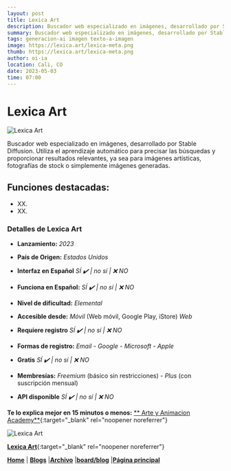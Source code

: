 ```yaml
---
layout: post
title: Lexica Art
description: Buscador web especializado en imágenes, desarrollado por Stable Diffusion. Utiliza el aprendizaje automático para precisar las búsquedas y proporcionar resultados relevantes.
summary: Buscador web especializado en imágenes, desarrollado por Stable Diffusion. Utiliza el aprendizaje automático para precisar las búsquedas y proporcionar resultados relevantes, ya sea para imágenes artísticas, fotografías de stock o simplemente imágenes generadas.
tags: generacion-ai imagen texto-a-imagen
image: https://lexica.art/lexica-meta.png
thumb: https://lexica.art/lexica-meta.png
author: oi-ia
location: Cali, CO
date: 2023-05-03
time: 07:00
---
```


# Lexica Art

![Lexica Art](https://lexica.art/lexica-meta.png/)

Buscador web especializado en imágenes, desarrollado por Stable Diffusion. Utiliza el aprendizaje automático para precisar las búsquedas y proporcionar resultados relevantes, ya sea para imágenes artísticas, fotografías de stock o simplemente imágenes generadas.

## Funciones destacadas:

- XX.
- XX.

### Detalles de Lexica Art

- **Lanzamiento:**
  _2023_

- **País de Origen:**
  _Estados Unidos_

- **Interfaz en Español**
  _SÍ ✔️ | no_
  _sí | ❌ NO_

- **Funciona en Español:**
  _SÍ ✔️ | no_
  _sí | ❌ NO_

- **Nivel de dificultad:**
  _Elemental_

- **Accesible desde:**
  _Móvil_ (Web móvil, Google Play, iStore)
  _Web_

- **Requiere registro**
  _SÍ ✔️ | no_
  _sí | ❌ NO_

- **Formas de registro:**
  _Email_ - _Google_ - _Microsoft_ - _Apple_

- **Gratis**
  _SÍ ✔️ | no_
  _sí | ❌ NO_

- **Membresías:**
  _Freemium_ (básico sin restricciones) - _Plus_ (con suscripción mensual)

- **API disponible**
  _SÍ ✔️ | no_
  _sí | ❌ NO_

**Te lo explica mejor en 15 minutos o menos:**
[**
Arte y Animacion Academy**](https://www.youtube.com/watch?v=FG3-02yaW9A){:target="\_blank" rel="noopener noreferrer"}

![Lexica Art](https://lexica.art/lexica-meta.png/)

[**Lexica Art**](https://lexica.art/){:target="\_blank" rel="noopener noreferrer"}

[**Home**](https://lucfreelance.github.io/board/) | [**Blogs**](https://oportunidadesilimitadas.com/blogs/_site/index.html) |[**Archivo**](https://lucfreelance.github.io/board/archive/) |[**board/blog**](https://lucfreelance.github.io/board/blog/) |[**Página principal**](https://oportunidadesilimitadas.com)
